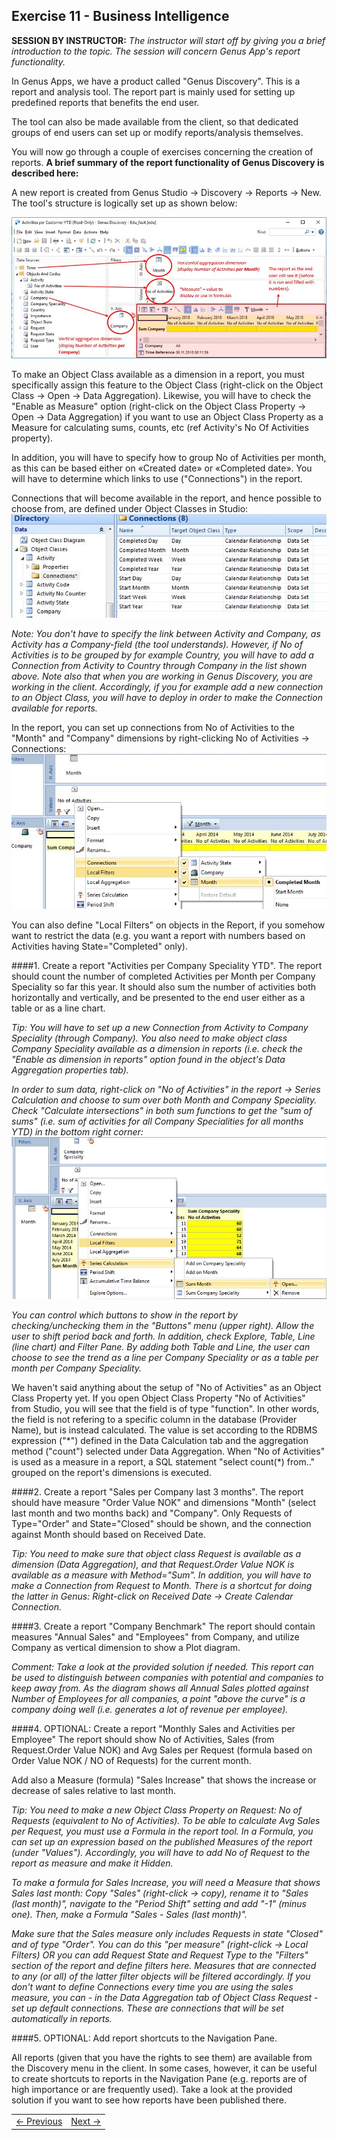 ## Exercise 11 - Business Intelligence
**SESSION BY INSTRUCTOR:** *The instructor will start off by giving you a brief introduction to the topic. The session will concern Genus App's report functionality.* 

In Genus Apps, we have a product called "Genus Discovery". This is a report and analysis tool. The report part is mainly used for setting up predefined reports that benefits the end user.

The tool can also be made available from the client, so that dedicated groups of end users can set up or modify reports/analysis themselves.

You will now go through a couple of exercises concerning the creation of reports. **A brief summary of the report functionality of Genus Discovery is described here:**

A new report is created from Genus Studio -> Discovery -> Reports -> New. The tool's structure is logically set up as shown below:

![oppg10fig1.JPG](media/oppg10fig1.JPG)
 
To make an Object Class available as a dimension in a report, you must specifically assign this feature to the Object Class (right-click on the Object Class -> Open -> Data Aggregation). Likewise, you will have to check the "Enable as Measure" option (right-click on the Object Class Property -> Open -> Data Aggregation) if you want to use an Object Class Property as a Measure for calculating sums, counts, etc (ref Activity's No Of Activities property).

In addition, you will have to specify how to group No of Activities per month, as this can be based either on «Created date» or «Completed date». You will have to determine which links to use ("Connections") in the report.

Connections that will become available in the report, and hence possible to choose from, are defined under Object Classes in Studio:
![oppg10fig2.JPG](media/oppg10fig2.JPG)
 
*Note: You don't have to specify the link between Activity and Company, as Activity has a Company-field (the tool understands). However, if No of Activities is to be grouped by for example Country, you will have to add a Connection from Activity to Country through Company in the list shown above. Note also that when you are working in Genus Discovery, you are working in the client. Accordingly, if you for example add a new connection to an Object Class, you will have to deploy in order to make the Connection available for reports.*

In the report, you can set up connections from No of Activities to the "Month" and "Company" dimensions by right-clicking No of Activities -> Connections:
 ![oppg10fig3.JPG](media/oppg10fig3.JPG)

You can also define "Local Filters" on objects in the Report, if you somehow want to restrict the data (e.g. you want a report with numbers based on Activities having State="Completed" only).

####1. Create a report "Activities per Company Speciality YTD".
The report should count the number of completed Activities per Month per Company Speciality so far this year. It should also sum the number of activities both horizontally and vertically, and be presented to the end user either as a table or as a line chart.

*Tip: You will have to set up a new Connection from Activity to Company Speciality (through Company). You also need to make object class Company Speciality available as a dimension in reports (i.e. check the "Enable as dimension in reports" option found in the object's Data Aggregation properties tab).*

*In order to sum data, right-click on "No of Activities" in the report -> Series Calculation and choose to sum over both Month and Company Speciality. Check "Calculate intersections" in both sum functions to get the "sum of sums" (i.e. sum of activities for all Company Specialities for all months YTD) in the bottom right corner:*
![oppg10fig4.JPG](media/oppg10fig4.JPG)

*You can control which buttons to show in the report by checking/unchecking them in the "Buttons" menu (upper right). Allow the user to shift period back and forth. In addition, check Explore, Table, Line (line chart) and Filter Pane. By adding both Table and Line, the user can choose to see the trend as a line per Company Speciality or as a table per month per Company Speciality.*

We haven't said anything about the setup of "No of Activities" as an Object Class Property yet. If you open Object Class Property "No of Activities" from Studio, you will see that the field is of type "function". In other words, the field is not refering to a specific column in the database (Provider Name), but is instead calculated. The value is set according to the RDBMS expression ("\*") defined in the Data Calculation tab and the aggregation method ("count") selected under Data Aggregation. When "No of Activities" is used as a measure in a report, a SQL statement "select count(\*) from.." grouped on the report's dimensions is executed.

####2. Create a report "Sales per Company last 3 months".
The report should have measure "Order Value NOK" and dimensions "Month" (select last month and two months back) and "Company". Only Requests of Type="Order" and State="Closed" should be shown, and the connection against Month should based on Received Date.

*Tip: You need to make sure that object class Request is available as a dimension (Data Aggregation), and that Request.Order Value NOK is available as a measure with Method="Sum". In addition, you will have to make a Connection from Request to Month. There is a shortcut for doing the latter in Genus: Right-click on Received Date -> Create Calendar Connection.* 

####3. Create a report "Company Benchmark"
The report should contain measures "Annual Sales" and "Employees" from Company, and utilize Company as vertical dimension to show a Plot diagram.

*Comment: Take a look at the provided solution if needed. This report can be used to distinguish between companies with potential and companies to keep away from. As the diagram shows all Annual Sales plotted against Number of Employees for all companies, a point "above the curve" is a company doing well (i.e. generates a lot of revenue per employee).*

####4. OPTIONAL: Create a report "Monthly Sales and Activities per Employee"
The report should show No of Activities, Sales (from Request.Order Value NOK) and Avg Sales per Request (formula based on Order Value NOK / NO of Requests) for the current month.

Add also a Measure (formula) "Sales Increase" that shows the increase or decrease of sales relative to last month.

*Tip: You need to make a new Object Class Property on Request: No of Requests (equivalent to No of Activities). To be able to calculate Avg Sales per Request, you must use a Formula in the report tool. In a Formula, you can set up an expression based on the published Measures of the report (under "Values"). Accordingly, you will have to add No of Request to the report as measure and make it Hidden.* 

*To make a formula for Sales Increase, you will need a Measure that shows Sales last month: Copy "Sales" (right-click -> copy), rename it to "Sales (last month)", navigate to the "Period Shift" setting and add "-1" (minus one). Then, make a Formula "Sales - Sales (last month)".*

*Make sure that the Sales measure only includes Requests in state "Closed" and of type "Order". You can do this "per measure" (right-click -> Local Filters) OR you can add Request State and Request Type to the "Filters" section of the report and define filters here. Measures that are connected to any (or all) of the latter filter objects will be filtered accordingly. If you don't want to define Connections every time you are using the sales measure, you can - in the Data Aggregation tab of Object Class Request - set up default connections. These are connections that will be set automatically in reports.*

####5. OPTIONAL: Add report shortcuts to the Navigation Pane.

All reports (given that you have the rights to see them) are available from the Discovery menu in the client. In some cases, however, it can be useful to create shortcuts to reports in the Navigation Pane (e.g. reports are of high importance or are frequently used). Take a look at the provided solution if you want to see how reports have been published there.

   
<table>
   <tr><td><a href="exercise-10-2.md"><- Previous</a></td><td align="right"><a href="exercise-11-2.md">Next -></a></td></tr>
</table>

